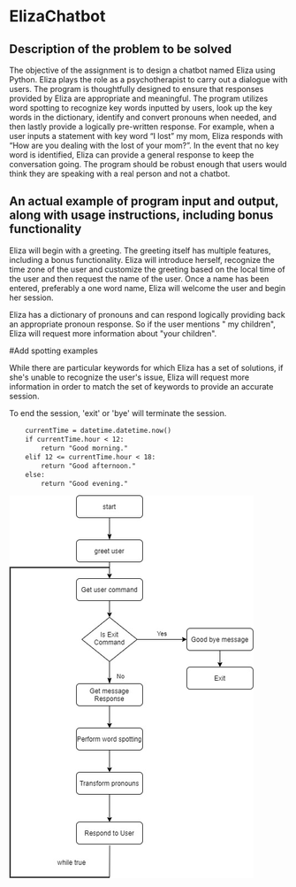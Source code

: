 # ElizaChatbot

## Description of the problem to be solved

The objective of the assignment is to design a chatbot named Eliza using Python. Eliza plays the role as a psychotherapist to carry out a dialogue with users. The program is thoughtfully designed to ensure that responses provided by Eliza are appropriate and meaningful. The program utilizes word spotting to recognize key words inputted by users, look up the key words in the dictionary, identify and convert pronouns when needed, and then lastly provide a logically pre-written response. For example, when a user inputs a statement with key word “I lost” my mom, Eliza responds with “How are you dealing with the lost of your mom?”. In the event that no key word is identified, Eliza can provide a general response to keep the conversation going.  The program should be robust enough that users would think they are speaking with a real person and not a chatbot. 

## An actual example of program input and output, along with usage instructions, including bonus functionality 

Eliza will begin with a greeting. The greeting itself has multiple features, including a bonus functionality. Eliza will introduce herself, recognize the time zone of the user and customize the greeting based on the local time of the user and then request the name of the user. Once a name has been entered, preferably a one word name, Eliza will welcome the user and begin her session. 

Eliza has a dictionary of pronouns and can respond logically providing back an appropriate pronoun response. So if the user mentions " my children", Eliza will request more information about "your children". 

#Add spotting examples

While there are particular keywords for which Eliza has a set of solutions, if she's unable to recognize the user's issue, Eliza will request more information in order to match the set of keywords to provide an accurate session.

To end the session, 'exit' or 'bye' will terminate the session.

```
    currentTime = datetime.datetime.now()
    if currentTime.hour < 12:
        return "Good morning."
    elif 12 <= currentTime.hour < 18:
        return "Good afternoon."
    else:
        return "Good evening."
```
![Flow diagram](https://github.com/hrishispi/ElizaChatbot/blob/main/ElizaFlowDiagram.jpg?raw=true)